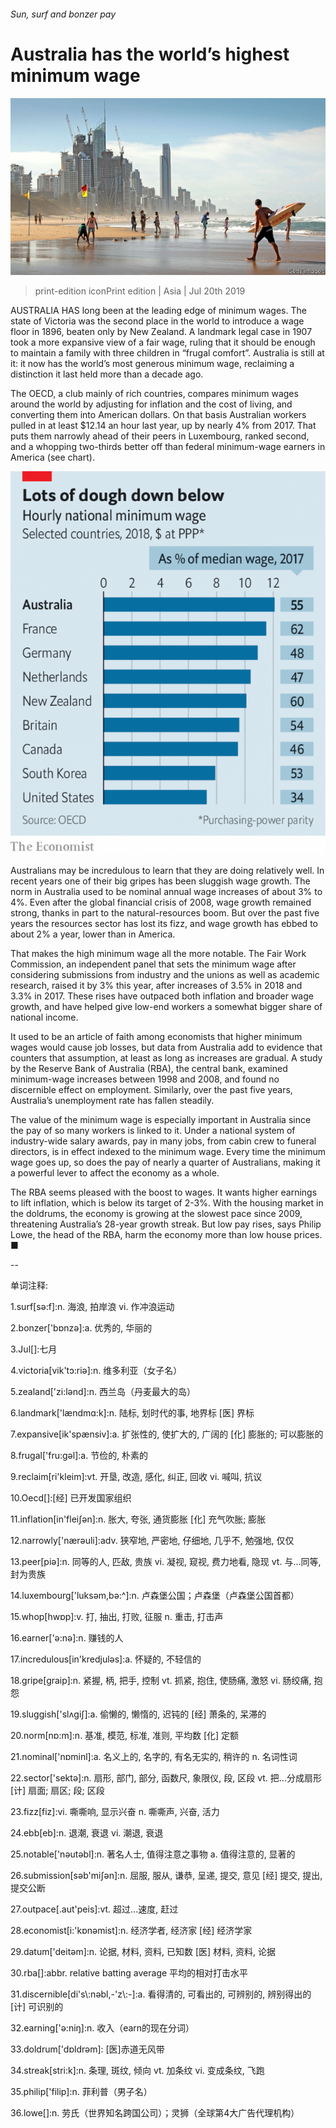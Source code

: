 ###### Sun, surf and bonzer pay

# Australia has the world’s highest minimum wage 

![image](images/20190720_ASP501_0.jpg) 

> print-edition iconPrint edition | Asia | Jul 20th 2019 

AUSTRALIA HAS long been at the leading edge of minimum wages. The state of Victoria was the second place in the world to introduce a wage floor in 1896, beaten only by New Zealand. A landmark legal case in 1907 took a more expansive view of a fair wage, ruling that it should be enough to maintain a family with three children in “frugal comfort”. Australia is still at it: it now has the world’s most generous minimum wage, reclaiming a distinction it last held more than a decade ago. 

The OECD, a club mainly of rich countries, compares minimum wages around the world by adjusting for inflation and the cost of living, and converting them into American dollars. On that basis Australian workers pulled in at least $12.14 an hour last year, up by nearly 4% from 2017. That puts them narrowly ahead of their peers in Luxembourg, ranked second, and a whopping two-thirds better off than federal minimum-wage earners in America (see chart). 

![image](images/20190720_ASC415.png) 

Australians may be incredulous to learn that they are doing relatively well. In recent years one of their big gripes has been sluggish wage growth. The norm in Australia used to be nominal annual wage increases of about 3% to 4%. Even after the global financial crisis of 2008, wage growth remained strong, thanks in part to the natural-resources boom. But over the past five years the resources sector has lost its fizz, and wage growth has ebbed to about 2% a year, lower than in America. 

That makes the high minimum wage all the more notable. The Fair Work Commission, an independent panel that sets the minimum wage after considering submissions from industry and the unions as well as academic research, raised it by 3% this year, after increases of 3.5% in 2018 and 3.3% in 2017. These rises have outpaced both inflation and broader wage growth, and have helped give low-end workers a somewhat bigger share of national income. 

It used to be an article of faith among economists that higher minimum wages would cause job losses, but data from Australia add to evidence that counters that assumption, at least as long as increases are gradual. A study by the Reserve Bank of Australia (RBA), the central bank, examined minimum-wage increases between 1998 and 2008, and found no discernible effect on employment. Similarly, over the past five years, Australia’s unemployment rate has fallen steadily. 

The value of the minimum wage is especially important in Australia since the pay of so many workers is linked to it. Under a national system of industry-wide salary awards, pay in many jobs, from cabin crew to funeral directors, is in effect indexed to the minimum wage. Every time the minimum wage goes up, so does the pay of nearly a quarter of Australians, making it a powerful lever to affect the economy as a whole. 

The RBA seems pleased with the boost to wages. It wants higher earnings to lift inflation, which is below its target of 2-3%. With the housing market in the doldrums, the economy is growing at the slowest pace since 2009, threatening Australia’s 28-year growth streak. But low pay rises, says Philip Lowe, the head of the RBA, harm the economy more than low house prices. ■ 

-- 

 单词注释:

1.surf[sә:f]:n. 海浪, 拍岸浪 vi. 作冲浪运动 

2.bonzer['bɒnzә]:a. 优秀的, 华丽的 

3.Jul[]:七月 

4.victoria[vik'tɔ:riә]:n. 维多利亚（女子名） 

5.zealand['zi:lәnd]:n. 西兰岛（丹麦最大的岛） 

6.landmark['lændmɑ:k]:n. 陆标, 划时代的事, 地界标 [医] 界标 

7.expansive[ik'spænsiv]:a. 扩张性的, 使扩大的, 广阔的 [化] 膨胀的; 可以膨胀的 

8.frugal['fru:gәl]:a. 节俭的, 朴素的 

9.reclaim[ri'kleim]:vt. 开垦, 改造, 感化, 纠正, 回收 vi. 喊叫, 抗议 

10.Oecd[]:[经] 已开发国家组织 

11.inflation[in'fleiʃәn]:n. 胀大, 夸张, 通货膨胀 [化] 充气吹胀; 膨胀 

12.narrowly['nærәuli]:adv. 狭窄地, 严密地, 仔细地, 几乎不, 勉强地, 仅仅 

13.peer[piә]:n. 同等的人, 匹敌, 贵族 vi. 凝视, 窥视, 费力地看, 隐现 vt. 与...同等, 封为贵族 

14.luxembourg['luksәm,bә:^]:n. 卢森堡公国；卢森堡（卢森堡公国首都） 

15.whop[hwɒp]:v. 打, 抽出, 打败, 征服 n. 重击, 打击声 

16.earner['ә:nә]:n. 赚钱的人 

17.incredulous[in'kredjulәs]:a. 怀疑的, 不轻信的 

18.gripe[graip]:n. 紧握, 柄, 把手, 控制 vt. 抓紧, 抱住, 使肠痛, 激怒 vi. 肠绞痛, 抱怨 

19.sluggish['slʌgiʃ]:a. 偷懒的, 懒惰的, 迟钝的 [经] 萧条的, 呆滞的 

20.norm[nɒ:m]:n. 基准, 模范, 标准, 准则, 平均数 [化] 定额 

21.nominal['nɒminl]:a. 名义上的, 名字的, 有名无实的, 稍许的 n. 名词性词 

22.sector['sektә]:n. 扇形, 部门, 部分, 函数尺, 象限仪, 段, 区段 vt. 把...分成扇形 [计] 扇面; 扇区; 段; 区段 

23.fizz[fiz]:vi. 嘶嘶响, 显示兴奋 n. 嘶嘶声, 兴奋, 活力 

24.ebb[eb]:n. 退潮, 衰退 vi. 潮退, 衰退 

25.notable['nәutәbl]:n. 著名人士, 值得注意之事物 a. 值得注意的, 显著的 

26.submission[sәb'miʃәn]:n. 屈服, 服从, 谦恭, 呈递, 提交, 意见 [经] 提交, 提出, 提交公断 

27.outpace[.aut'peis]:vt. 超过...速度, 赶过 

28.economist[i:'kɒnәmist]:n. 经济学者, 经济家 [经] 经济学家 

29.datum['deitәm]:n. 论据, 材料, 资料, 已知数 [医] 材料, 资料, 论据 

30.rba[]:abbr. relative batting average 平均的相对打击水平 

31.discernible[di's\\:nәbl,-'z\\:-]:a. 看得清的, 可看出的, 可辨别的, 辨别得出的 [计] 可识别的 

32.earning['ә:niŋ]:n. 收入（earn的现在分词） 

33.doldrum['dɒldrəm]: [医]赤道无风带 

34.streak[stri:k]:n. 条理, 斑纹, 倾向 vt. 加条纹 vi. 变成条纹, 飞跑 

35.philip['filip]:n. 菲利普（男子名） 

36.lowe[]:n. 劳氏（世界知名跨国公司）；灵狮（全球第4大广告代理机构） 

